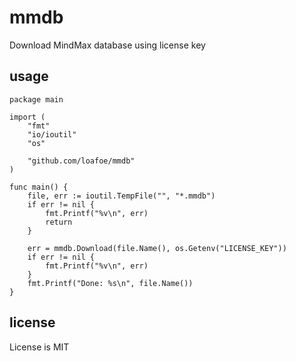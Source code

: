 # mmdb

Download MindMax database using license key

## usage

```golang
package main

import (
	"fmt"
	"io/ioutil"
	"os"
	
	"github.com/loafoe/mmdb"
)

func main() {
	file, err := ioutil.TempFile("", "*.mmdb")
	if err != nil {
		fmt.Printf("%v\n", err)
		return
	}

	err = mmdb.Download(file.Name(), os.Getenv("LICENSE_KEY"))
	if err != nil {
		fmt.Printf("%v\n", err)
	}
	fmt.Printf("Done: %s\n", file.Name())
}
```

## license

License is MIT
